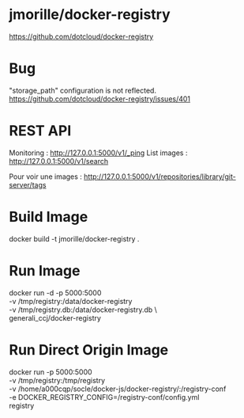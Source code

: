 jmorille/docker-registry
=========

https://github.com/dotcloud/docker-registry

# Bug 
"storage_path" configuration is not reflected.
https://github.com/dotcloud/docker-registry/issues/401


# REST API
Monitoring : http://127.0.0.1:5000/v1/_ping
List images : http://127.0.0.1:5000/v1/search

Pour voir une images : http://127.0.0.1:5000/v1/repositories/library/git-server/tags


# Build Image
docker build -t jmorille/docker-registry .

# Run Image
docker run -d -p 5000:5000 \
  -v  /tmp/registry:/data/docker-registry  \
  -v  /tmp/registry.db:/data/docker-registry.db  \  
  generali_ccj/docker-registry
    
    
    
# Run Direct Origin Image
docker run -p 5000:5000 \
  -v  /tmp/registry:/tmp/registry  \
  -v /home/a000cqp/socle/docker-js/docker-registry/:/registry-conf \
  -e DOCKER_REGISTRY_CONFIG=/registry-conf/config.yml \
  registry
 
